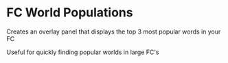 # FC World Populations

Creates an overlay panel that displays the top 3 most popular words in your FC

Useful for quickly finding popular worlds in large FC's
